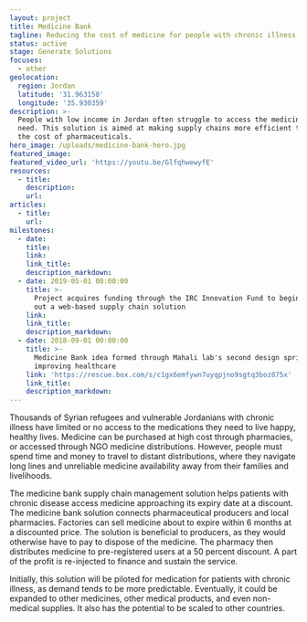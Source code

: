 ```yaml
---
layout: project
title: Medicine Bank
tagline: Reducing the cost of medicine for people with chronic illness
status: active
stage: Generate Solutions
focuses:
  - other
geolocation:
  region: Jordan
  latitude: '31.963158'
  longitude: '35.930359'
description: >-
  People with low income in Jordan often struggle to access the medicine they
  need. This solution is aimed at making supply chains more efficient to reduce
  the cost of pharmaceuticals.
hero_image: /uploads/medicine-bank-hero.jpg
featured_image:
featured_video_url: 'https://youtu.be/GlfqhwewyfE'
resources:
  - title:
    description:
    url:
articles:
  - title:
    url:
milestones:
  - date:
    title:
    link:
    link_title:
    description_markdown:
  - date: 2019-05-01 00:00:00
    title: >-
      Project acquires funding through the IRC Innovation Fund to begin building
      out a web-based supply chain solution
    link:
    link_title:
    description_markdown:
  - date: 2018-09-01 00:00:00
    title: >-
      Medicine Bank idea formed through Mahali lab's second design sprint on
      improving healthcare
    link: 'https://rescue.box.com/s/c1gx6emfywn7uyqpjno9sgtq3boz875x'
    link_title:
    description_markdown:
---
```


Thousands of Syrian refugees and vulnerable Jordanians with chronic illness have limited or no access to the medications they need to live happy, healthy lives. Medicine can be purchased at high cost through pharmacies, or accessed through NGO medicine distributions. However, people must spend time and money to travel to distant distributions, where they navigate long lines and unreliable medicine availability away from their families and livelihoods.&nbsp;

The medicine bank supply chain management solution helps patients with chronic disease access medicine approaching its expiry date at a discount. The medicine bank solution connects pharmaceutical producers and local pharmacies. Factories can sell medicine about to expire within 6 months at a discounted price. The solution is beneficial to producers, as they would otherwise have to pay to dispose of the medicine. The pharmacy then distributes medicine to pre-registered users at a 50 percent discount. A part of the profit is re-injected to finance and sustain the service.&nbsp;

Initially, this solution will be piloted for medication for patients with chronic illness, as demand tends to be more predictable. Eventually, it could be expanded to other medicines, other medical products, and even non-medical supplies. It also has the potential to be scaled to other countries.&nbsp;